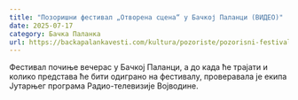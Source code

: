 ```yaml
---
title: "Позоришни фестивал „Отворена сцена“ у Бачкој Паланци (ВИДЕО)"
date: 2025-07-17
category: Бачка Паланка
url: https://backapalankavesti.com/kultura/pozoriste/pozorisni-festival-otvorena-scena-u-backoj-palanci-video/
---
```


Фестивал почиње вечерас у Бачкој Паланци, а до када ће трајати и колико представа ће бити одиграно на фестивалу, проверавала је екипа Јутарњег програма Радио-телевизије Војводине.
